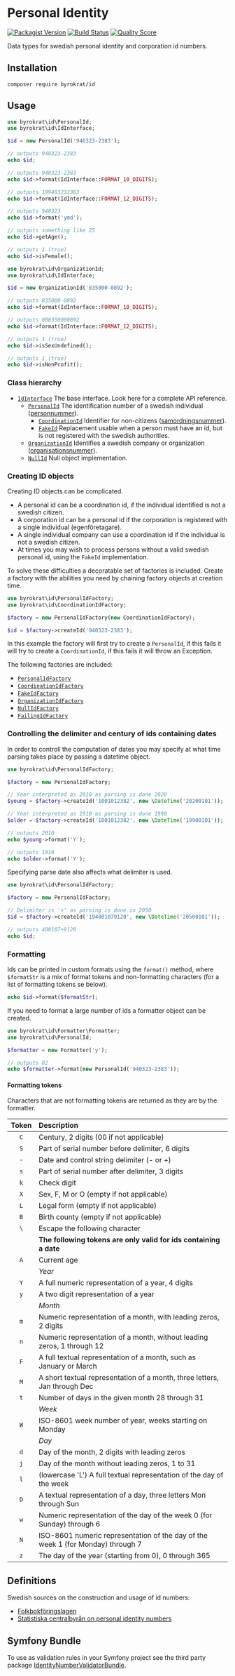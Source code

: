# Personal Identity

[![Packagist Version](https://img.shields.io/packagist/v/byrokrat/id.svg?style=flat-square)](https://packagist.org/packages/byrokrat/id)
[![Build Status](https://img.shields.io/travis/byrokrat/id/master.svg?style=flat-square)](https://travis-ci.org/byrokrat/id)
[![Quality Score](https://img.shields.io/scrutinizer/g/byrokrat/id.svg?style=flat-square)](https://scrutinizer-ci.com/g/byrokrat/id)

Data types for swedish personal identity and corporation id numbers.

## Installation

```shell
composer require byrokrat/id
```

## Usage

<!--
    @example PersonalId
    @expectOutput "/^940323[+-]2383940323[+-]2383199403232383940323\d{2,3}1$/"
-->
```php
use byrokrat\id\PersonalId;
use byrokrat\id\IdInterface;

$id = new PersonalId('940323-2383');

// outputs 940323-2383
echo $id;

// outputs 940323-2383
echo $id->format(IdInterface::FORMAT_10_DIGITS);

// outputs 199403232383
echo $id->format(IdInterface::FORMAT_12_DIGITS);

// outputs 940323
echo $id->format('ymd');

// outputs something like 25
echo $id->getAge();

// outputs 1 (true)
echo $id->isFemale();
```

<!--
    @example OrganizationId
    @expectOutput "835000-089200835000089211"
-->
```php
use byrokrat\id\OrganizationId;
use byrokrat\id\IdInterface;

$id = new OrganizationId('835000-0892');

// outputs 835000-0892
echo $id->format(IdInterface::FORMAT_10_DIGITS);

// outputs 008350000892
echo $id->format(IdInterface::FORMAT_12_DIGITS);

// outputs 1 (true)
echo $id->isSexUndefined();

// outputs 1 (true)
echo $id->isNonProfit();
```

### Class hierarchy

* [`IdInterface`](src/IdInterface.php) The base interface. Look here for a complete API reference.
    - [`PersonalId`](src/PersonalId.php) The identification number of a swedish individual
      ([personnummer](http://sv.wikipedia.org/wiki/Personnummer_i_Sverige)).
        + [`CoordinationId`](src/CoordinationId.php) Identifier for non-citizens
          ([samordningsnummer](http://sv.wikipedia.org/wiki/Samordningsnummer#Sverige)).
        + [`FakeId`](src/FakeId.php) Replacement usable when a person must have an id,
          but is not registered with the swedish authorities.
    - [`OrganizationId`](src/OrganizationId.php) Identifies a swedish company or organization
      ([organisationsnummer](http://sv.wikipedia.org/wiki/Organisationsnummer)).
    - [`NullId`](src/NullId.php) Null object implementation.

### Creating ID objects

Creating ID objects can be complicated.

* A personal id can be a coordination id, if the individual identified is not a
  swedish citizen.
* A corporation id can be a personal id if the corporation is registered with a
  single individual (egenföretagare).
* A single individual company can use a coordination id if the individual is
  not a swedish citizen.
* At times you may wish to process persons without a valid swedish personal id,
  using the `FakeId` implementation.

To solve these difficulties a decoratable set of factories is included. Create a
factory with the abilities you need by chaining factory objects at creation time.

<!--
    @example IdFactory
-->
```php
use byrokrat\id\PersonalIdFactory;
use byrokrat\id\CoordinationIdFactory;

$factory = new PersonalIdFactory(new CoordinationIdFactory);

$id = $factory->createId('940323-2383');
```

In this example the factory will first try to create a `PersonalId`, if this fails
it will try to create a `CoordinationId`, if this fails it will throw an Exception.

The following factories are included:

* [`PersonalIdFactory`](src/PersonalIdFactory.php)
* [`CoordinationIdFactory`](src/CoordinationIdFactory.php)
* [`FakeIdFactory`](src/FakeIdFactory.php)
* [`OrganizationIdFactory`](src/OrganizationIdFactory.php)
* [`NullIdFactory`](src/NullIdFactory.php)
* [`FailingIdFactory`](src/FailingIdFactory.php)

### Controlling the delimiter and century of ids containing dates

In order to controll the computation of dates you may specify at what time
parsing takes place by passing a datetime object.

<!-- @example ParseDate -->
<!-- @expectOutput "20101910" -->
```php
use byrokrat\id\PersonalIdFactory;

$factory = new PersonalIdFactory;

// Year interpreted as 2010 as parsing is done 2020
$young = $factory->createId('1001012382', new \DateTime('20200101'));

// Year interpreted as 1910 as parsing is done 1990
$older = $factory->createId('1001012382', new \DateTime('19900101'));

// outputs 2010
echo $young->format('Y');

// outputs 1910
echo $older->format('Y');
```

Specifying parse date also affects what delimiter is used.

<!-- @example Controlling-The-Delimiter -->
<!-- @expectOutput "400107+9120" -->
```php
use byrokrat\id\PersonalIdFactory;

$factory = new PersonalIdFactory;

// Delimiter is '+' as parsing is done in 2050
$id = $factory->createId('194001079120', new \DateTime('20500101'));

// outputs 400107+9120
echo $id;
```

### Formatting

Ids can be printed in custom formats using the `format()` method, where `$formatStr`
is a mix of format tokens and non-formatting characters (for a list of formatting
tokens se below).

<!-- @ignore -->
```php
echo $id->format($formatStr);
```

If you need to format a large number of ids a formatter object can be created.

<!--
    @example Formatter
    @expectOutput "94"
-->
```php
use byrokrat\id\Formatter\Formatter;
use byrokrat\id\PersonalId;

$formatter = new Formatter('y');

// outputs 82
echo $formatter->format(new PersonalId('940323-2383'));
```

#### Formatting tokens

Characters that are not formatting tokens are returned as they are by the formatter.

| Token | Description
| :---: | :--------------------------------------------------------------
| `C`   | Century, 2 digits (00 if not applicable)
| `S`   | Part of serial number before delimiter, 6 digits
| `-`   | Date and control string delimiter (- or +)
| `s`   | Part of serial number after delimiter, 3 digits
| `k`   | Check digit
| `X`   | Sex, F, M or O (empty if not applicable)
| `L`   | Legal form (empty if not applicable)
| `B`   | Birth county (empty if not applicable)
| `\`   | Escape the following character
|       | **The following tokens are only valid for ids containing a date**
| `A`   | Current age
|       | *Year*
| `Y`   | A full numeric representation of a year, 4 digits
| `y`   | A two digit representation of a year
|       | *Month*
| `m`   | Numeric representation of a month, with leading zeros, 2 digits
| `n`   | Numeric representation of a month, without leading zeros, 1 through 12
| `F`   | A full textual representation of a month, such as January or March
| `M`   | A short textual representation of a month, three letters, Jan through Dec
| `t`   | Number of days in the given month 28 through 31
|       | *Week*
| `W`   | ISO-8601 week number of year, weeks starting on Monday
|       | *Day*
| `d`   | Day of the month, 2 digits with leading zeros
| `j`   | Day of the month without leading zeros, 1 to 31
| `l`   | (lowercase 'L') A full textual representation of the day of the week
| `D`   | A textual representation of a day, three letters  Mon through Sun
| `w`   | Numeric representation of the day of the week 0 (for Sunday) through 6
| `N`   | ISO-8601 numeric representation of the day of the week 1 (for Monday) through 7
| `z`   | The day of the year (starting from 0), 0 through 365

## Definitions

Swedish sources on the construction and usage of id numbers:

* [Folkbokföringslagen](https://www.riksdagen.se/sv/dokument-lagar/dokument/svensk-forfattningssamling/folkbokforingslag-1991481_sfs-1991-481#P18)
* [Statistiska centralbyrån on personal identity numbers](https://www.scb.se/contentassets/8d9d985ca9c84c6e8d879cc89a8ae479/ov9999_2016a01_br_be96br1601.pdf)

## Symfony Bundle

To use as validation rules in your Symfony project see the third party package
[IdentityNumberValidatorBundle](https://github.com/jongotlin/IdentityNumberValidatorBundle).
